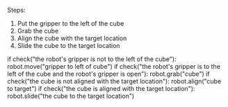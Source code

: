 

Steps:
  1. Put the gripper to the left of the cube
  2. Grab the cube
  3. Align the cube with the target location
  4. Slide the cube to the target location

if check("the robot's gripper is not to the left of the cube"):
    robot.move("gripper to left of cube")
if check("the robot's gripper is to the left of the cube and the robot's gripper is open"):
    robot.grab("cube")
if check("the cube is not aligned with the target location"):
    robot.align("cube to target")
if check("the cube is aligned with the target location"):
    robot.slide("the cube to the target location")